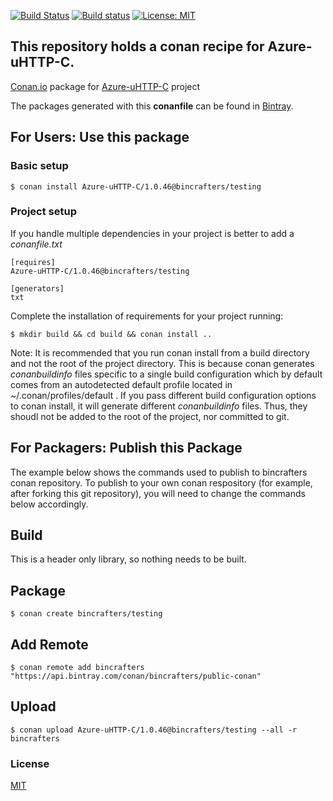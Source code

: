 [![Build Status](https://travis-ci.org/bincrafters/conan-azure-uhttp-c.svg?branch=stable%2F1.0.46)](https://travis-ci.org/bincrafters/conan-azure-uhttp-c)
[![Build status](https://ci.appveyor.com/api/projects/status/ftmq7dao3m65t4y7?svg=true)](https://ci.appveyor.com/project/BinCrafters/conan-azure-uhttp-c)
[![License: MIT](https://img.shields.io/badge/License-MIT-yellow.svg)](https://opensource.org/licenses/MIT)

## This repository holds a conan recipe for Azure-uHTTP-C.

[Conan.io](https://conan.io) package for [Azure-uHTTP-C](https://github.com/Azure/azure-uhttp-c) project

The packages generated with this **conanfile** can be found in [Bintray](https://bintray.com/bincrafters/public-conan/Azure-uHTTP-C%3Abincrafters).

## For Users: Use this package

### Basic setup

    $ conan install Azure-uHTTP-C/1.0.46@bincrafters/testing

### Project setup

If you handle multiple dependencies in your project is better to add a *conanfile.txt*

    [requires]
    Azure-uHTTP-C/1.0.46@bincrafters/testing

    [generators]
    txt

Complete the installation of requirements for your project running:</small></span>

    $ mkdir build && cd build && conan install ..

Note: It is recommended that you run conan install from a build directory and not the root of the project directory.  This is because conan generates *conanbuildinfo* files specific to a single build configuration which by default comes from an autodetected default profile located in ~/.conan/profiles/default .  If you pass different build configuration options to conan install, it will generate different *conanbuildinfo* files.  Thus, they shoudl not be added to the root of the project, nor committed to git.

## For Packagers: Publish this Package

The example below shows the commands used to publish to bincrafters conan repository. To publish to your own conan respository (for example, after forking this git repository), you will need to change the commands below accordingly.

## Build  

This is a header only library, so nothing needs to be built.

## Package

    $ conan create bincrafters/testing

## Add Remote

	$ conan remote add bincrafters "https://api.bintray.com/conan/bincrafters/public-conan"

## Upload

    $ conan upload Azure-uHTTP-C/1.0.46@bincrafters/testing --all -r bincrafters

### License
[MIT](LICENSE)
